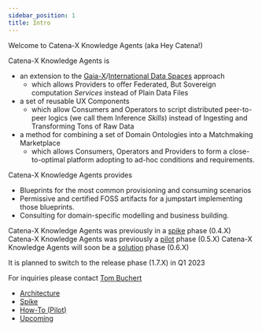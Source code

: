 ```yaml
---
sidebar_position: 1
title: Intro
---
```


Welcome to Catena-X Knowledge Agents (aka Hey Catena!)

Catena-X Knowledge Agents is 
* an extension to the [Gaia-X](https://gaia-x.eu/)/[International Data Spaces](https://internationaldataspaces.org/) approach 
  * which allows Providers to offer Federated, But Sovereign computation *Services* instead of Plain Data Files
* a set of reusable UX Components 
  * which allow Consumers and Operators to script distributed peer-to-peer logics (we call them Inference *Skills*) instead of Ingesting and Transforming Tons of Raw Data
* a method for combining a set of Domain Ontologies into a Matchmaking Marketplace
  * which allows Consumers, Operators and Providers to form a close-to-optimal platform adopting to ad-hoc conditions and requirements.

Catena-X Knowledge Agents provides
* Blueprints for the most common provisioning and consuming scenarios
* Permissive and certified FOSS artifacts for a jumpstart implementing those blueprints.
* Consulting for domain-specific modelling and business building.

Catena-X Knowledge Agents was previously in a [spike](spike) phase (0.4.X)
Catena-X Knowledge Agents was previously a [pilot](howto) phase (0.5.X)
Catena-X Knowledge Agents will soon be a [solution](upcoming) phase (0.6.X)

It is planned to switch to the release phase (1.7.X) in Q1 2023

For inquiries please contact [Tom Buchert](mailto:tom.buchert@t-systems.com)

* [Architecture](architecture)
* [Spike](spike)
* [How-To (Pilot)](howto)
* [Upcoming](upcoming)
